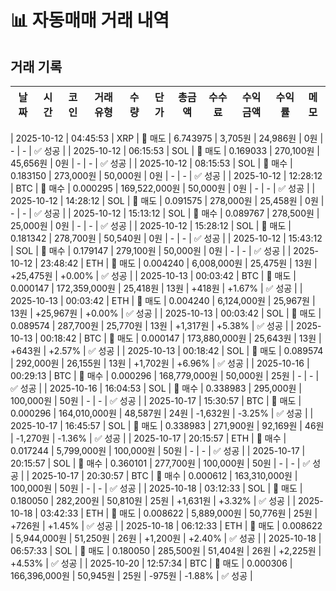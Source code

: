 # 📊 자동매매 거래 내역

## 거래 기록

| 날짜 | 시간 | 코인 | 거래유형 | 수량 | 단가 | 총금액 | 수수료 | 수익금액 | 수익률 | 메모 |
|------|------|------|----------|------|------|--------|--------|----------|--------|------|

| 2025-10-12 | 04:45:53 | XRP | 🔴 매도 | 6.743975 | 3,705원 | 24,986원 | 0원 | - | - | ✅ 성공 |
| 2025-10-12 | 06:15:53 | SOL | 🔴 매도 | 0.169033 | 270,100원 | 45,656원 | 0원 | - | - | ✅ 성공 |
| 2025-10-12 | 08:15:53 | SOL | 🔵 매수 | 0.183150 | 273,000원 | 50,000원 | 0원 | - | - | ✅ 성공 |
| 2025-10-12 | 12:28:12 | BTC | 🔵 매수 | 0.000295 | 169,522,000원 | 50,000원 | 0원 | - | - | ✅ 성공 |
| 2025-10-12 | 14:28:12 | SOL | 🔴 매도 | 0.091575 | 278,000원 | 25,458원 | 0원 | - | - | ✅ 성공 |
| 2025-10-12 | 15:13:12 | SOL | 🔵 매수 | 0.089767 | 278,500원 | 25,000원 | 0원 | - | - | ✅ 성공 |
| 2025-10-12 | 15:28:12 | SOL | 🔴 매도 | 0.181342 | 278,700원 | 50,540원 | 0원 | - | - | ✅ 성공 |
| 2025-10-12 | 15:43:12 | SOL | 🔵 매수 | 0.179147 | 279,100원 | 50,000원 | 0원 | - | - | ✅ 성공 |
| 2025-10-12 | 23:48:42 | ETH | 🔴 매도 | 0.004240 | 6,008,000원 | 25,475원 | 13원 | +25,475원 | +0.00% | ✅ 성공 |
| 2025-10-13 | 00:03:42 | BTC | 🔴 매도 | 0.000147 | 172,359,000원 | 25,418원 | 13원 | +418원 | +1.67% | ✅ 성공 |
| 2025-10-13 | 00:03:42 | ETH | 🔴 매도 | 0.004240 | 6,124,000원 | 25,967원 | 13원 | +25,967원 | +0.00% | ✅ 성공 |
| 2025-10-13 | 00:03:42 | SOL | 🔴 매도 | 0.089574 | 287,700원 | 25,770원 | 13원 | +1,317원 | +5.38% | ✅ 성공 |
| 2025-10-13 | 00:18:42 | BTC | 🔴 매도 | 0.000147 | 173,880,000원 | 25,643원 | 13원 | +643원 | +2.57% | ✅ 성공 |
| 2025-10-13 | 00:18:42 | SOL | 🔴 매도 | 0.089574 | 292,000원 | 26,155원 | 13원 | +1,702원 | +6.96% | ✅ 성공 |
| 2025-10-16 | 00:29:13 | BTC | 🔵 매수 | 0.000296 | 168,779,000원 | 50,000원 | 25원 | - | - | ✅ 성공 |
| 2025-10-16 | 16:04:53 | SOL | 🔵 매수 | 0.338983 | 295,000원 | 100,000원 | 50원 | - | - | ✅ 성공 |
| 2025-10-17 | 15:30:57 | BTC | 🔴 매도 | 0.000296 | 164,010,000원 | 48,587원 | 24원 | -1,632원 | -3.25% | ✅ 성공 |
| 2025-10-17 | 16:45:57 | SOL | 🔴 매도 | 0.338983 | 271,900원 | 92,169원 | 46원 | -1,270원 | -1.36% | ✅ 성공 |
| 2025-10-17 | 20:15:57 | ETH | 🔵 매수 | 0.017244 | 5,799,000원 | 100,000원 | 50원 | - | - | ✅ 성공 |
| 2025-10-17 | 20:15:57 | SOL | 🔵 매수 | 0.360101 | 277,700원 | 100,000원 | 50원 | - | - | ✅ 성공 |
| 2025-10-17 | 20:30:57 | BTC | 🔵 매수 | 0.000612 | 163,310,000원 | 100,000원 | 50원 | - | - | ✅ 성공 |
| 2025-10-18 | 03:12:33 | SOL | 🔴 매도 | 0.180050 | 282,200원 | 50,810원 | 25원 | +1,631원 | +3.32% | ✅ 성공 |
| 2025-10-18 | 03:42:33 | ETH | 🔴 매도 | 0.008622 | 5,889,000원 | 50,776원 | 25원 | +726원 | +1.45% | ✅ 성공 |
| 2025-10-18 | 06:12:33 | ETH | 🔴 매도 | 0.008622 | 5,944,000원 | 51,250원 | 26원 | +1,200원 | +2.40% | ✅ 성공 |
| 2025-10-18 | 06:57:33 | SOL | 🔴 매도 | 0.180050 | 285,500원 | 51,404원 | 26원 | +2,225원 | +4.53% | ✅ 성공 |
| 2025-10-20 | 12:57:34 | BTC | 🔴 매도 | 0.000306 | 166,396,000원 | 50,945원 | 25원 | -975원 | -1.88% | ✅ 성공 |
